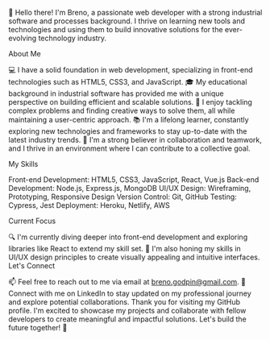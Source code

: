 👋 Hello there! I'm Breno, a passionate web developer with a strong industrial software and processes background. I thrive on learning new tools and technologies and using them to build innovative solutions for the ever-evolving technology industry.

About Me

💻 I have a solid foundation in web development, specializing in front-end technologies such as HTML5, CSS3, and JavaScript.
🎓 My educational background in industrial software has provided me with a unique perspective on building efficient and scalable solutions.
🌟 I enjoy tackling complex problems and finding creative ways to solve them, all while maintaining a user-centric approach.
📚 I'm a lifelong learner, constantly exploring new technologies and frameworks to stay up-to-date with the latest industry trends.
🤝 I'm a strong believer in collaboration and teamwork, and I thrive in an environment where I can contribute to a collective goal.

My Skills

Front-end Development: HTML5, CSS3, JavaScript, React, Vue.js
Back-end Development: Node.js, Express.js, MongoDB
UI/UX Design: Wireframing, Prototyping, Responsive Design
Version Control: Git, GitHub
Testing: Cypress, Jest
Deployment: Heroku, Netlify, AWS

Current Focus

🔍 I'm currently diving deeper into front-end development and exploring libraries like React to extend my skill set.
🌱 I'm also honing my skills in UI/UX design principles to create visually appealing and intuitive interfaces.
Let's Connect

📫 Feel free to reach out to me via email at breno.godpin@gmail.com.
🔗 Connect with me on LinkedIn to stay updated on my professional journey and explore potential collaborations.
Thank you for visiting my GitHub profile. I'm excited to showcase my projects and collaborate with fellow developers to create meaningful and impactful solutions. Let's build the future together! 🚀
